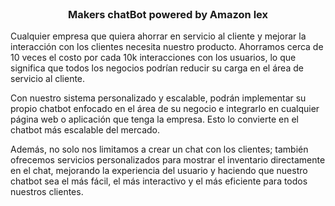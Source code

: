 <!-- PROJECT LOGO -->
<br />
<div align="center">
  <h3 align="center">Makers chatBot powered by Amazon lex</h3>

  <p align="left">
    Cualquier empresa que quiera ahorrar en servicio al cliente y mejorar la interacción con los clientes necesita nuestro producto. Ahorramos cerca de 10 veces el costo por cada 10k interacciones con los usuarios, lo que significa que todos los negocios podrían reducir su carga en el área de servicio al cliente. 
</p>

<p align="left">
    Con nuestro sistema personalizado y escalable, podrán implementar su propio chatbot enfocado en el área de su negocio e integrarlo en cualquier página web o aplicación que tenga la empresa. Esto lo convierte en el chatbot más escalable del mercado.
</p>

<p align="left">
    Además, no solo nos limitamos a crear un chat con los clientes; también ofrecemos servicios personalizados para mostrar el inventario directamente en el chat, mejorando la experiencia del usuario y haciendo que nuestro chatbot sea el más fácil, el más interactivo y el más eficiente para todos nuestros clientes.
</p>
</div>

